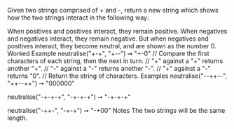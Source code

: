 Given two strings comprised of + and -, return a new string which shows how the two strings interact in the following way:

When positives and positives interact, they remain positive.
When negatives and negatives interact, they remain negative.
But when negatives and positives interact, they become neutral, and are shown as the number 0.
Worked Example
neutralise("+-+", "+--") ➞ "+-0"
// Compare the first characters of each string, then the next in turn.
// "+" against a "+" returns another "+".
// "-" against a "-" returns another "-".
// "+" against a "-" returns "0".
// Return the string of characters.
Examples
neutralise("--++--", "++--++") ➞ "000000"

neutralise("-+-+-+", "-+-+-+") ➞ "-+-+-+"

neutralise("-++-", "-+-+") ➞ "-+00"
Notes
The two strings will be the same length.